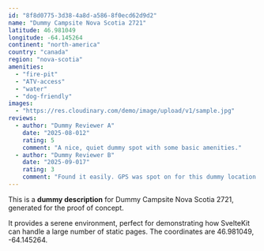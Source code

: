 ```yaml
---
id: "8f8d0775-3d38-4a8d-a586-8f0ecd62d9d2"
name: "Dummy Campsite Nova Scotia 2721"
latitude: 46.981049
longitude: -64.145264
continent: "north-america"
country: "canada"
region: "nova-scotia"
amenities:
  - "fire-pit"
  - "ATV-access"
  - "water"
  - "dog-friendly"
images:
  - "https://res.cloudinary.com/demo/image/upload/v1/sample.jpg"
reviews:
  - author: "Dummy Reviewer A"
    date: "2025-08-012"
    rating: 5
    comment: "A nice, quiet dummy spot with some basic amenities."
  - author: "Dummy Reviewer B"
    date: "2025-09-017"
    rating: 3
    comment: "Found it easily. GPS was spot on for this dummy location."
---
```


This is a **dummy description** for Dummy Campsite Nova Scotia 2721, generated for the proof of concept.

It provides a serene environment, perfect for demonstrating how SvelteKit can handle a large number of static pages. The coordinates are 46.981049, -64.145264.
